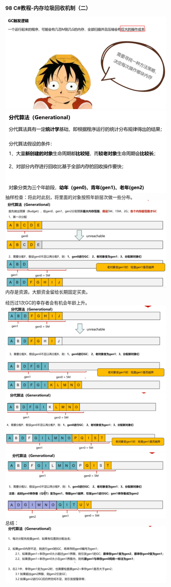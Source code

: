 ### 98 C#教程-内存垃圾回收机制（二）
![picture 0](images/65d2b58c8fff683c93626b48d65284046b781252704c6bf00650e0c18f1981ed.png)  
![picture 1](images/a2d72cd5f7711dbc9afb130f08855863ce8e44dc7263b6b5a4ba2377ad248de1.png)  
抽样检查：将此时此刻，将里面的对象按照年龄层次做一些分布。  
![picture 2](images/45ff6a526fe636ee0552e90c2a702e72a47353dbd9653aebac4428bb14e370e3.png)  
内存是资源。大额资金留给长期固定买卖。

经历过1次GC的幸存者会有机会年龄上升。  
![picture 3](images/b6d3aa74cf0ac30788e6d66a7a086571a031a42cad2aee96c9d62c544f08ae21.png)  
![picture 4](images/10c814cd02bd24b5e0737f7c83c8ade1a72f52553a1504a74ffaf8a68c4b5026.png)  
![picture 6](images/aee646044be54a4b8f29b7765e39382a0f669149c3074891abf19060d21564ae.png)  
总结：  
![picture 7](images/baa0a23523499c5ecc913cfbac5be4c63571cd8306ce0455c3c390e164ebb537.png)  

